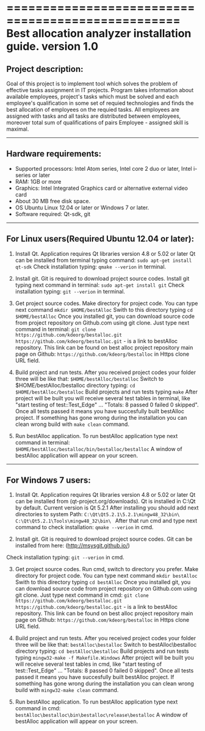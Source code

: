 ==================================================
Best allocation analyzer installation guide. version 1.0
==================================================
Project description:
--------------------------------------------------
 Goal of this project is to implement tool which solves the problem of effective tasks assignment in IT projects. Program takes information about available employees, project's tasks which must be solved and each employee's qualification in some set of requied technologies and finds the best allocation of employees on the requied tasks. All employees are assigned with tasks and all tasks are distributed between employees, moreover total sum of qualifications of pairs Employee - assigned skill is maximal.

--------------------------------------------------
Hardware requirements:
--------------------------------------------------
- Supported processors: Intel Atom series, Intel core 2 duo or later, Intel i-series or later
- RAM: 1GB or more
- Graphics: Intel Integrated Graphics card or alternative external video card
- About 30 MB free disk space.
- OS Ubuntu Linux 12.04 or later or Windows 7 or later.
- Software required: Qt-sdk, git

--------------------------------------------------
For Linux users(Required Ubuntu 12.04 or later):
--------------------------------------------------
1. Install Qt.
Application requires Qt libraries version 4.8 or 5.02 or later
Qt can be installed from terminal typing command:
	`sudo apt-get install qt-sdk`
Check installation typing:
	`qmake --verion`
in terminal. 

2. Install git.
Git is required to download project source codes.
Install git typing next command in terminal:
	`sudo apt-get install git`
Check installation typing:
	`git --verion`
in terminal. 

3. Get project source codes.
Make directory for project code. You can type next command
	`mkdir $HOME/bestAlloc`
Swith to this directory typing
	`cd $HOME/bestAlloc`
Once you installed git, you can download source code from project repository on Github.com using git clone. Just type next command in terminal:
	`git clone https://github.com/kdeorg/bestalloc.git`
`https://github.com/kdeorg/bestalloc.git` - is a link to bestAlloc repository. This link can be found on best alloc project repository main page on Github: `https://github.com/kdeorg/bestalloc` in Https clone URL field.

4. Build project and run tests.
After you received project codes your folder three will be like that:
`$HOME/bestAlloc/bestalloc`
Switch to $HOME/bestAlloc/bestalloc directory typing:
	`cd $HOME/bestAlloc/bestalloc`
Build projects and run tests typing
	`make`
After project will be built you will receive several test tables in terminal, like "start testing of test::Test_Edge" ... "Totals: 8 passed 0 failed 0 skipped". Once all tests passed it means you have succesfully built bestAlloc project. If something has gone wrong during the installation you can clean wrong build with `make clean` command.

5. Run bestAlloc application.
To run bestAlloc application type next command in terminal:
	`$HOME/bestAlloc/bestalloc/bin/bestalloc/bestalloc`
A window of bestAlloc application will appear on your screen. 

--------------------------------------------------
For Windows 7 users: 
--------------------------------------------------
1. Install Qt.
Application requires Qt libraries version 4.8 or 5.02 or later
Qt can be installed from (qt-project.org/downloads).
Qt is installed in C:\Qt by default. Current version is Qt 5.2.1
After installing you should add next directories to system Path:
	`C:\Qt\Qt5.2.1\5.2.1\mingw48_32\bin\ `
	`C:\Qt\Qt5.2.1\Tools\mingw48_32\bin\ `
After that run cmd and type next command to check installation:
	`qmake --verion`
in cmd. 

2. Install git.
Git is required to download project source codes.
Git can be installed from here: (http://msysgit.github.io/)

Check installation typing:
	`git --verion`
in cmd. 

3. Get project source codes.
Run cmd, switch to directory you prefer.
Make directory for project code. You can type next command
	`mkdir bestAlloc`
Swith to this directory typing
	`cd bestAlloc`
Once you installed git, you can download source code from project repository on Github.com using git clone. Just type next command in cmd:
	`git clone https://github.com/kdeorg/bestalloc.git`
`https://github.com/kdeorg/bestalloc.git` - is a link to bestAlloc repository. This link can be found on best alloc project repository main page on Github: `https://github.com/kdeorg/bestalloc` in Https clone URL field.

4. Build project and run tests.
After you received project codes your folder three will be like that:
`bestAlloc\bestalloc`
Switch to bestAlloc\bestalloc directory typing:
	`cd bestAlloc\bestalloc`
Build projects and run tests typing
	`mingw32-make -f Makefile.Windows`
After project will be built you will receive several test tables in cmd, like "start testing of test::Test_Edge" ... "Totals: 8 passed 0 failed 0 skipped". Once all tests passed it means you have succesfully built bestAlloc project. If something has gone wrong during the installation you can clean wrong build with `mingw32-make clean` command.

5. Run bestAlloc application.
To run bestAlloc application type next command in cmd:
	`bestAlloc\bestalloc\bin\bestalloc\release\bestalloc`
A window of bestAlloc application will appear on your screen. 

